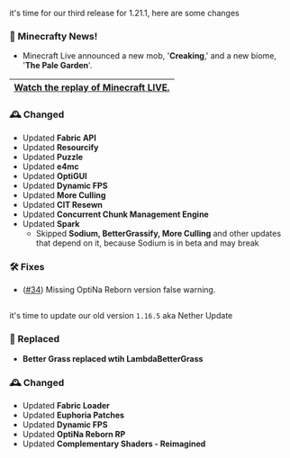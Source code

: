it's time for our third release for 1.21.1, here are some changes
### 📢 Minecrafty News!
- Minecraft Live announced a new mob, '**Creaking**,' and a new biome, '**The Pale Garden**'. 

| [Watch the replay of Minecraft LIVE.](https://www.youtube.com/watch?v=qnX6sPFjXnA&embeds_referring_euri=https%3A%2F%2Fwww.minecraft.net%2F&embeds_referring_origin=https%3A%2F%2Fwww.minecraft.net&source_ve_path=Mjg2NjY) |
|-------------------------------------|

### 🕰️ Changed
- Updated **Fabric API**
- Updated **Resourcify**
- Updated **Puzzle**
- Updated **e4mc**
- Updated **OptiGUI**
- Updated **Dynamic FPS**
- Updated **More Culling**
- Updated **CIT Resewn**
- Updated **Concurrent Chunk Management Engine**
- Updated **Spark**
  - Skipped **Sodium, BetterGrassify, More Culling** and other updates that depend on it, because Sodium is in beta and may break

### 🛠️ Fixes
- ([#34](https://github.com/OptiNa-Team/OptiNa-Reborn/issues/34)) Missing OptiNa Reborn version false warning. 

##

it's time to update our old version `1.16.5` aka Nether Update

### 🚂 Replaced
- **Better Grass replaced wtih LambdaBetterGrass**

### 🕰️ Changed
- Updated **Fabric Loader**
- Updated **Euphoria Patches**
- Updated **Dynamic FPS**
- Updated **OptiNa Reborn RP**
- Updated **Complementary Shaders - Reimagined**

